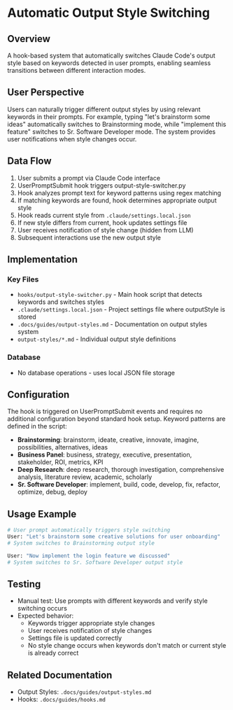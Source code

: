 # Automatic Output Style Switching

## Overview
A hook-based system that automatically switches Claude Code's output style based on keywords detected in user prompts, enabling seamless transitions between different interaction modes.

## User Perspective
Users can naturally trigger different output styles by using relevant keywords in their prompts. For example, typing "let's brainstorm some ideas" automatically switches to Brainstorming mode, while "implement this feature" switches to Sr. Software Developer mode. The system provides user notifications when style changes occur.

## Data Flow
1. User submits a prompt via Claude Code interface
2. UserPromptSubmit hook triggers output-style-switcher.py
3. Hook analyzes prompt text for keyword patterns using regex matching
4. If matching keywords are found, hook determines appropriate output style
5. Hook reads current style from `.claude/settings.local.json`
6. If new style differs from current, hook updates settings file
7. User receives notification of style change (hidden from LLM)
8. Subsequent interactions use the new output style

## Implementation

### Key Files
- `hooks/output-style-switcher.py` - Main hook script that detects keywords and switches styles
- `.claude/settings.local.json` - Project settings file where outputStyle is stored
- `.docs/guides/output-styles.md` - Documentation on output styles system
- `output-styles/*.md` - Individual output style definitions

### Database
- No database operations - uses local JSON file storage

## Configuration
The hook is triggered on UserPromptSubmit events and requires no additional configuration beyond standard hook setup. Keyword patterns are defined in the script:

- **Brainstorming**: brainstorm, ideate, creative, innovate, imagine, possibilities, alternatives, ideas
- **Business Panel**: business, strategy, executive, presentation, stakeholder, ROI, metrics, KPI
- **Deep Research**: deep research, thorough investigation, comprehensive analysis, literature review, academic, scholarly
- **Sr. Software Developer**: implement, build, code, develop, fix, refactor, optimize, debug, deploy

## Usage Example
```bash
# User prompt automatically triggers style switching
User: "Let's brainstorm some creative solutions for user onboarding"
# System switches to Brainstorming output style

User: "Now implement the login feature we discussed"
# System switches to Sr. Software Developer output style
```

## Testing
- Manual test: Use prompts with different keywords and verify style switching occurs
- Expected behavior:
  - Keywords trigger appropriate style changes
  - User receives notification of style changes
  - Settings file is updated correctly
  - No style change occurs when keywords don't match or current style is already correct

## Related Documentation
- Output Styles: `.docs/guides/output-styles.md`
- Hooks: `.docs/guides/hooks.md`